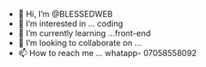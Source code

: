 - 👋 Hi, I’m @BLESSEDWEB
- 👀 I’m interested in ... coding
- 🌱 I’m currently learning ...front-end
- 💞️ I’m looking to collaborate on ...
- 📫 How to reach me ... whatapp- 07058558092

<!---
BLESSEDWEB/BLESSEDWEB is a ✨ special ✨ repository because its `README.md` (this file) appears on your GitHub profile.
You can click the Preview link to take a look at your changes.
--->
